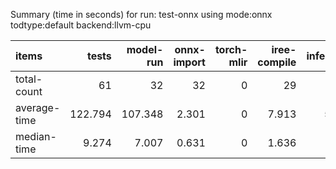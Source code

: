 Summary (time in seconds) for run: test-onnx using mode:onnx todtype:default backend:llvm-cpu

| items        |   tests |   model-run |   onnx-import |   torch-mlir |   iree-compile |   inference |
|:-------------|--------:|------------:|--------------:|-------------:|---------------:|------------:|
| total-count  |  61     |      32     |        32     |            0 |         29     |      23     |
| average-time | 122.794 |     107.348 |         2.301 |            0 |          7.913 |       5.232 |
| median-time  |   9.274 |       7.007 |         0.631 |            0 |          1.636 |       0     |
